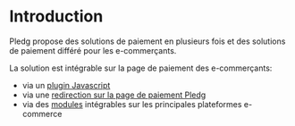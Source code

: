 # Introduction

Pledg propose des solutions de paiement en plusieurs fois et des solutions de paiement différé pour les e-commerçants. 

La solution est intégrable sur la page de paiement des e-commerçants:
  - via un [plugin Javascript](https://pledgcorporate.github.io/ecard-plugin-doc/#/plugin/README?id=plugin-integration)
  - via une [redirection sur la page de paiement Pledg](https://pledgcorporate.github.io/ecard-plugin-doc/#/plugin/README?id=direct-call-of-the-pledg-front)
  - via des [modules](/modules/) intégrables sur les principales plateformes e-commerce